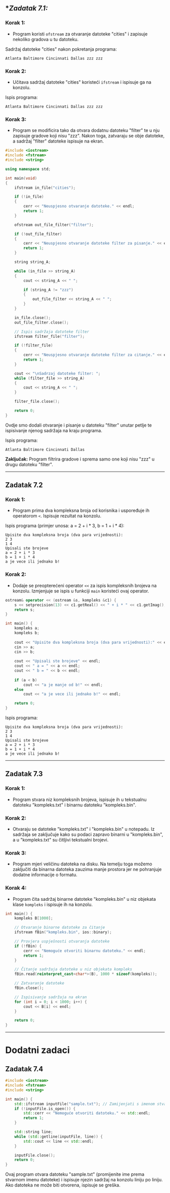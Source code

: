 ## **Zadatak 7.1:*

### Korak 1:
* Program koristi `ofstream` za otvaranje datoteke "cities" i zapisuje nekoliko gradova u tu datoteku.

Sadržaj datoteke "cities" nakon pokretanja programa:
```
Atlanta Baltimore Cincinnati Dallas zzz zzz
```

### Korak 2:
* Učitava sadržaj datoteke "cities" koristeći `ifstream` i ispisuje ga na konzolu.

Ispis programa:
```
Atlanta Baltimore Cincinnati Dallas zzz zzz
```

### Korak 3:
* Program se modificira tako da otvara dodatnu datoteku "filter" te u nju zapisuje gradove koji nisu "zzz". Nakon toga, zatvaraju se obje datoteke, a sadržaj "filter" datoteke ispisuje na ekran.

```cpp
#include <iostream>
#include <fstream>
#include <string>

using namespace std;

int main(void)
{
    ifstream in_file("cities");

    if (!in_file)
    {
        cerr << "Neuspjesno otvaranje datoteke." << endl;
        return 1;
    }

    ofstream out_file_filter("filter");

    if (!out_file_filter)
    {
        cerr << "Neuspjesno otvaranje datoteke filter za pisanje." << endl;
        return 1;
    }

    string string_A;

    while (in_file >> string_A)
    {
        cout << string_A << " ";

        if (string_A != "zzz")
        {
            out_file_filter << string_A << " ";
        }
    }

    in_file.close();
    out_file_filter.close();

    // Ispis sadržaja datoteke filter
    ifstream filter_file("filter");

    if (!filter_file)
    {
        cerr << "Neuspjesno otvaranje datoteke filter za citanje." << endl;
        return 1;
    }

    cout << "\nSadrzaj datoteke filter: ";
    while (filter_file >> string_A)
    {
        cout << string_A << " ";
    }

    filter_file.close();

    return 0;
}
```

Ovdje smo dodali otvaranje i pisanje u datoteku "filter" unutar petlje te ispisivanje njenog sadržaja na kraju programa.

Ispis programa:
```
Atlanta Baltimore Cincinnati Dallas
```

**Zaključak:** Program filtrira gradove i sprema samo one koji nisu "zzz" u drugu datoteku "filter".

---

## **Zadatak 7.2**

### Korak 1:
* Program prima dva kompleksna broja od korisnika i uspoređuje ih operatorom `<`. Ispisuje rezultat na konzolu.

Ispis programa (primjer unosa: a = 2 + i * 3, b = 1 + i * 4):
```
Upisite dva kompleksna broja (dva para vrijednosti):
2 3
1 4
Upisali ste brojeve
a = 2 + i * 3
b = 1 + i * 4
a je vece ili jednako b!
```

### Korak 2:
* Dodaje se preopterećeni operator `<<` za ispis kompleksnih brojeva na konzolu. Izmjenjuje se ispis u funkciji `main` koristeći ovaj operator.

```cpp
ostream& operator << (ostream &s, kompleks &c1) {
    s << setprecision(13) << c1.getReal() << " + i * " << c1.getImag();
    return s;
}
```

```cpp
int main() {
    kompleks a;
    kompleks b;
    
    cout << "Upisite dva kompleksna broja (dva para vrijednosti):" << endl;
    cin >> a;
    cin >> b;
    
    cout << "Upisali ste brojeve" << endl;
    cout << " a = " << a << endl;
    cout << " b = " << b << endl;
    
    if (a < b)
        cout << "a je manje od b!" << endl;
    else
        cout << "a je vece ili jednako b!" << endl;

    return 0;
}
```

Ispis programa:
```
Upisite dva kompleksna broja (dva para vrijednosti):
2 3
1 4
Upisali ste brojeve
a = 2 + i * 3
b = 1 + i * 4
a je vece ili jednako b!
```

---

## **Zadatak 7.3**

### Korak 1:
* Program stvara niz kompleksnih brojeva, ispisuje ih u tekstualnu datoteku "kompleks.txt" i binarnu datoteku "kompleks.bin".

### Korak 2:
* Otvaraju se datoteke "kompleks.txt" i "kompleks.bin" u notepadu. Iz sadržaja se zaključuje kako su podaci zapravo binarni u "kompleks.bin", a u "kompleks.txt" su čitljivi tekstualni brojevi.

### Korak 3:
* Program mjeri veličinu datoteka na disku. Na temelju toga možemo zaključiti da binarna datoteka zauzima manje prostora jer ne pohranjuje dodatne informacije o formatu.

### Korak 4:
* Program čita sadržaj binarne datoteke "kompleks.bin" u niz objekata klase `kompleks` i ispisuje ih na konzolu.

```cpp
int main() {
    kompleks B[1000];

    // Otvaranje binarne datoteke za čitanje
    ifstream fBin("kompleks.bin", ios::binary);

    // Provjera uspješnosti otvaranja datoteke
    if (!fBin) {
        cerr << "Nemoguće otvoriti binarnu datoteku." << endl;
        return 1;
    }

    // Čitanje sadržaja datoteke u niz objekata kompleks
    fBin.read(reinterpret_cast<char*>(B), 1000 * sizeof(kompleks));

    // Zatvaranje datoteke
    fBin.close();

    // Ispisivanje sadržaja na ekran
    for (int i = 0; i < 1000; i++) {
        cout << B[i] << endl;
    }

    return 0;
}
```

---

# Dodatni zadaci

## **Zadatak 7.4**

```cpp
#include <iostream>
#include <fstream>
#include <string>

int main() {
    std::ifstream inputFile("sample.txt"); // Zamijenjati s imenom stvarne datoteke
    if (!inputFile.is_open()) {
        std::cerr << "Nemoguće otvoriti datoteku." << std::endl;
        return 1;
    }

    std::string line;
    while (std::getline(inputFile, line)) {
        std::cout << line << std::endl;
    }

    inputFile.close();
    return 0;
}
```

Ovaj program otvara datoteku "sample.txt" (promijenite ime prema stvarnom imenu datoteke) i ispisuje njezin sadržaj na konzolu liniju po liniju. Ako datoteka ne može biti otvorena, ispisuje se greška.
